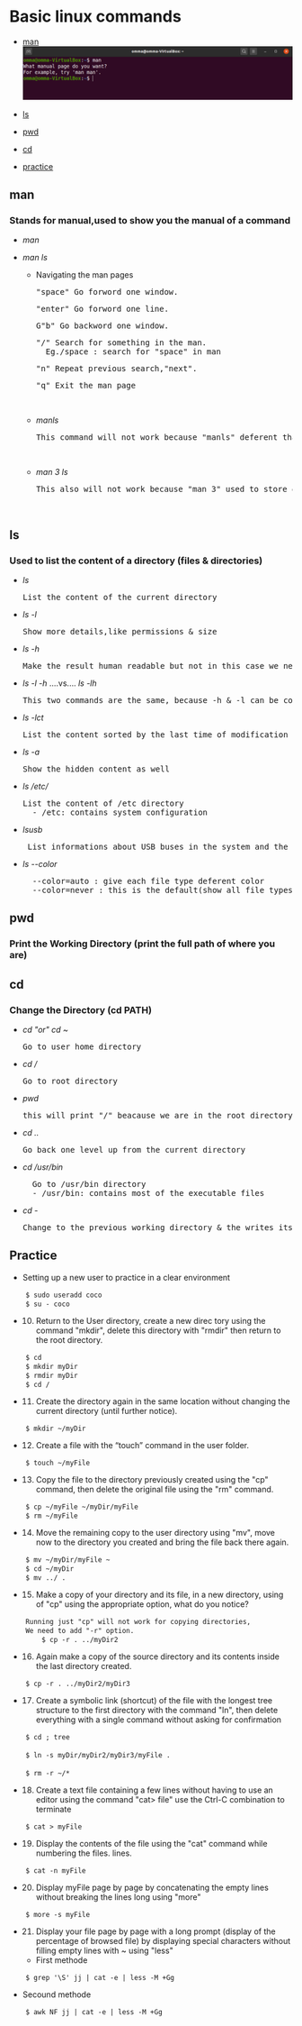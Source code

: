 # Basic linux commands

- [man](#man)
![](images/1.png)
- [ls](#ls)

- [pwd](#pwd)

- [cd](#cd)

- [practice](#practice)


## man

### Stands for manual,used to show you the manual of a command

- *man*

- *man ls*
    + Navigating the man pages
        
    
        <pre>"space" Go forword one window.</pre>
        <pre>"enter" Go forword one line.</pre>

        <pre>G"b" Go backword one window.</pre>

        <pre>"/" Search for something in the man.
        Eg./space : search for "space" in man</pre>

        <pre>"n" Repeat previous search,"next".</pre>

        <pre>"q" Exit the man page</pre>
        </br>

    * *manls*
        <pre>This command will not work because "manls" deferent than "man ls"</pre>
        </br>

    * *man 3 ls*
        <pre>This also will not work because "man 3" used to store <em>C Standard library</em></pre>
        </br>

## ls

### Used to list the content of a directory (files & directories)

- *ls* 
    <pre>List the content of the current directory</pre>
- *ls -l*
    <pre>Show more details,like permissions & size</pre>
- *ls -h*
    <pre>Make the result human readable but not in this case we need to combined it with -l and -s, print sizes like 1K 234M 2G etc.</pre>
- *ls -l -h* ....vs.... *ls -lh*
    <pre>This two commands are the same, because -h & -l can be combined into one option -lh</pre>
- *ls -lct*
    <pre>List the content sorted by the last time of modification</pre>
- *ls -a*
    <pre>Show the hidden content as well</pre>     
- *ls /etc/*
    <pre>List the content of /etc directory
    - /etc: contains system configuration</pre> 
- *lsusb*
    <pre> List informations about USB buses in the system and the devices connected to them. /pre>  
- *ls --color*
    <pre>
    --color=auto : give each file type deferent color
    --color=never : this is the default(show all file types with the same color)</pre>            

## pwd

### Print the Working Directory (print the full path of where you are)

## cd

### Change the Directory (cd PATH)
- *cd* *"or"* *cd ~* 
    <pre>Go to user home directory</pre>   
- *cd /*
    <pre>Go to root directory</pre>   
- *pwd*
    <pre>this will print "/" beacause we are in the root directory</pre> 
- *cd ..*
    <pre>Go back one level up from the current directory</pre> 
- *cd /usr/bin*
    <pre>
    Go to /usr/bin directory
    - /usr/bin: contains most of the executable files</pre> 
- *cd -*
    <pre>Change to the previous working directory & the writes its name</pre>
## Practice
- Setting up a new user to practice in a clear environment
```
    $ sudo useradd coco
    $ su - coco
```
- 10. Return to the User directory, create a new direc
tory using the command 
"mkdir", delete this directory with "rmdir" then return to the root directory.
```
    $ cd
    $ mkdir myDir
    $ rmdir myDir
    $ cd /
```
- 11. Create the directory again in the same location without changing the current directory 
(until further notice). 
```
    $ mkdir ~/myDir
```
- 12. Create a file with the “touch” command in the user folder. 
```
    $ touch ~/myFile
```
- 13. Copy the file to the directory previously created using the "cp" command, 
then delete the original file using the "rm" command. 
```
    $ cp ~/myFile ~/myDir/myFile
    $ rm ~/myFile
```
- 14. Move the remaining copy to the user directory using "mv", move
now to the directory you created and bring the file back there again.
```
    $ mv ~/myDir/myFile ~
    $ cd ~/myDir
    $ mv ../ .
```
- 15. Make a copy of your directory and its file, in a new directory, using
of "cp" using the appropriate option, what do you notice?
```
    Running just "cp" will not work for copying directories,
    We need to add "-r" option.
        $ cp -r . ../myDir2
```
- 16. Again make a copy of the source directory and its contents inside the last
directory created.
```
    $ cp -r . ../myDir2/myDir3
```
- 17. Create a symbolic link (shortcut) of the file with the longest tree structure to
the first directory with the command "ln", then delete everything with a single command
without asking for confirmation
``` 
    $ cd ; tree

    $ ln -s myDir/myDir2/myDir3/myFile .

    $ rm -r ~/*
```
- 18. Create a text file containing a few lines without having to use an editor using the
command "cat> file" use the Ctrl-C combination to terminate
```
    $ cat > myFile 
```
- 19. Display the contents of the file using the "cat" command while numbering the files.
lines.
```
    $ cat -n myFile
```
- 20. Display myFile page by page by concatenating the empty lines without breaking the lines
long using "more"
```
    $ more -s myFile
```
- 21. Display your file page by page with a long prompt (display of the percentage of
browsed file) by displaying special characters without filling empty lines with ~
using "less"
    *  First methode
```
    $ grep '\S' jj | cat -e | less -M +Gg
```
*  Secound methode

```
    $ awk NF jj | cat -e | less -M +Gg
```

